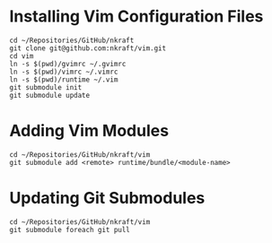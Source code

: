 Installing Vim Configuration Files
==================================
```
cd ~/Repositories/GitHub/nkraft
git clone git@github.com:nkraft/vim.git
cd vim
ln -s $(pwd)/gvimrc ~/.gvimrc
ln -s $(pwd)/vimrc ~/.vimrc
ln -s $(pwd)/runtime ~/.vim
git submodule init
git submodule update
```

Adding Vim Modules
==================
```
cd ~/Repositories/GitHub/nkraft/vim
git submodule add <remote> runtime/bundle/<module-name>
```

Updating Git Submodules
=======================
```
cd ~/Repositories/GitHub/nkraft/vim
git submodule foreach git pull
```
